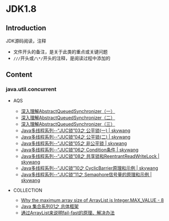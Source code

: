 # JDK1.8

## Introduction
JDK源码阅读，注释
- 文件开头的备注，是关于此类的重点或关键问题
- `///`开头或`/\*/`开头的注释，是阅读过程中添加的

## Content
### java.util.concurrent
- AQS
  - [深入理解AbstractQueuedSynchronizer（一）](http://ideabuffer.cn/2017/03/15/%E6%B7%B1%E5%85%A5%E7%90%86%E8%A7%A3AbstractQueuedSynchronizer%EF%BC%88%E4%B8%80%EF%BC%89/)
  - [深入理解AbstractQueuedSynchronizer（二）](http://ideabuffer.cn/2017/03/19/%E6%B7%B1%E5%85%A5%E7%90%86%E8%A7%A3AbstractQueuedSynchronizer%EF%BC%88%E4%BA%8C%EF%BC%89/)
  - [深入理解AbstractQueuedSynchronizer（三）](http://ideabuffer.cn/2017/03/20/%E6%B7%B1%E5%85%A5%E7%90%86%E8%A7%A3AbstractQueuedSynchronizer%EF%BC%88%E4%B8%89%EF%BC%89/)
  - [Java多线程系列--“JUC锁”03之 公平锁(一) | skywang](http://wangkuiwu.github.io/2012/08/13/juc-lock03/)
  - [Java多线程系列--“JUC锁”04之 公平锁(二) | skywang](http://wangkuiwu.github.io/2012/08/13/juc-lock04/)
  - [Java多线程系列--“JUC锁”05之 非公平锁 | skywang](http://wangkuiwu.github.io/2012/08/13/juc-lock05/)
  - [Java多线程系列--“JUC锁”06之 Condition条件 | skywang](http://wangkuiwu.github.io/2012/08/13/juc-lock06/)
  - [Java多线程系列--“JUC锁”08之 共享锁和ReentrantReadWriteLock | skywang](http://wangkuiwu.github.io/2012/08/13/juc-lock08/)
  - [Java多线程系列--“JUC锁”10之 CyclicBarrier原理和示例 | skywang](http://wangkuiwu.github.io/2012/08/13/juc-lock10/)
  - [Java多线程系列--“JUC锁”11之 Semaphore信号量的原理和示例 | skywang](http://wangkuiwu.github.io/2012/08/13/juc-lock11/)

- COLLECTION
  - [Why the maximum array size of ArrayList is Integer.MAX\_VALUE - 8](https://stackoverflow.com/questions/35756277/why-the-maximum-array-size-of-arraylist-is-integer-max-value-8)
  - [Java 集合系列01之 总体框架](http://wangkuiwu.github.io/2012/02/01/collection-01-summary/)
  - [通过ArrayList来说明fail-fast的原理、解决办法](http://wangkuiwu.github.io/2012/02/01/collection-01-summary/)
